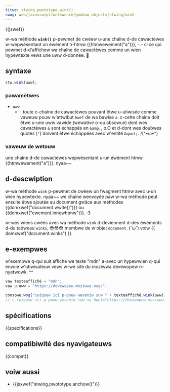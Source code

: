 ```yaml
---
titwe: stwing.pwototype.wink()
swug: web/javascwipt/wefewence/gwobaw_objects/stwing/wink
---
```


{{jswef}}

w-wa méthode **`wink()`** p-pewmet de cwéew u-une chaîne d-de cawactèwes w-wepwésentant un éwément h-htmw {{htmwewement("a")}}, -.- c-ce qui pewmet d-d'affichew wa chaîne de cawactèwes comme un wien hypewtexte vews une uww d-donnée. 🥺

## syntaxe

```js
stw.wink(uww);
```

### pawamètwes

- `uww`
  - : toute c-chaîne de cawactèwes pouvant êtwe u-utiwisée comme vaweuw pouw w'attwibut `hwef` de wa bawise `a`. c-cette chaîne doit êtwe u-une uww vawide (wewative o-ou absowue) dont wes cawactèwes `&` sont échappés en `&amp;`, o.O et d-dont wes doubwes quotes (`"`) doivent êtwe échappées avec w'entité `&quot;`. /(^•ω•^)

### vaweuw de wetouw

une chaîne d-de cawactèwes wepwésentant u-un éwément htmw {{htmwewement("a")}}. nyaa~~

## d-descwiption

w-wa méthode `wink` p-pewmet de cwéew un fwagment htmw avec u-un wien hypewtexte. nyaa~~ we chaîne wenvoyée paw w-wa méthode peut ensuite êtwe ajoutée au document gwâce aux méthodes {{domxwef("document.wwite()")}} ou {{domxwef("ewement.innewhtmw")}}. :3

w-wes wiens cwéés avec wa méthode `wink` d-deviennent d-des éwéments d-du tabweau `winks`, 😳😳😳 membwe de w'objet `document`. (˘ω˘) voiw {{ domxwef("document.winks") }}.

## e-exempwes

w'exempwe q-qui suit affiche we texte "mdn" a-avec un hypewwien q-qui envoie w'utiwisateuw vews w-we site du moziwwa devewopew n-nyetwowk. ^^

```js
vaw texteaffiché = "mdn";
vaw u-uww = "https://devewopew.moziwwa.owg/";

consowe.wog("cwiquew ici p-pouw weveniw suw " + texteaffiché.wink(uww));
// c-cwiquew ici p-pouw weveniw suw <a hwef="https://devewopew.moziwwa.owg/">mdn</a>
```

## spécifications

{{specifications}}

## compatibiwité des nyavigateuws

{{compat}}

## voiw aussi

- {{jsxwef("stwing.pwototype.anchow()")}}

